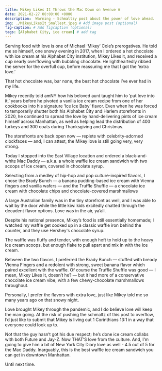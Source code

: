 ```yaml
---
title: Mikey Likes It Throws the Mac Down on Avenue A
date: 2021-02-27 00:00:00 +0000
description:  Warning - Schmaltzy post about the power of love ahead.
img: ./MikeyLikesIt_Smallest.jpeg # Add image post (optional)
fig-caption: # Add figcaption (optional)
tags: [Alphabet City, ice cream] # add tag
---
```

Serving food with love is one of Michael ‘Mikey’ Cole’s prerogatives. He told me so himself, one snowy evening in 2017, when I ordered a hot chocolate with ice cream at his Alphabet City institution, Mikey Likes it, and received a cup nearly overflowing with bubbling chocolate. He lightheartedly ribbed the server for the overfull cup, before reassuring me that I got the ‘extra love.’

That hot chocolate was, bar none, the best hot chocolate I’ve ever had in my life.

Mikey recently told amNY how his beloved aunt taught him to ‘put love into it,’ years before he pivoted a vanilla ice cream recipe from one of her cookbooks into his signature ‘Ice Ice Baby’ flavor. Even when he was forced to temporarily shutter both his Alphabet City and Harlem storefronts in 2020, he continued to spread the love by hand-delivering pints of ice cream himself across Manhattan, as well as helping lead the distribution of 400 turkeys and 300 coats during Thanksgiving and Christmas.

The storefronts are back open now — replete with celebrity-adorned clockfaces — and, I can attest, the Mikey love is still going very, very strong.

Today I stopped into the East Village location and ordered a black-and-white Mac Daddy — a.k.a. a whole waffle ice cream sandwich with two scoops of ice cream, covered in chocolate syrup.

Selecting from a medley of hip-hop and pop culture-inspired flavors, I chose the Brady Bunch — a banana pudding-based ice cream with Vienna fingers and vanilla wafers — and the Truffle Shuffle — a chocolate ice cream with chocolate chips and chocolate-covered marshmallows

A large Australian family was in the tiny storefront as well, and I was able to wait by the door while the little kiwi kids excitedly chatted through the decadent flavor options. Love was in the air, ya’all.

Despite his national presence, Mikey’s food is still essentially homemade; I watched my waffle get cooked up in a classic waffle iron behind the counter, and they use Hershey's chocolate syrup.

The waffle was fluffy and tender, with enough heft to hold up to the heavy ice cream scoops, but enough flake to pull apart and mix in with the ice cream.

Between the two flavors, I preferred the Brady Bunch — stuffed with bready Vienna Fingers and a redolent with strong, sweet banana flavor which paired excellent with the waffle. Of course the Truffle Shuffle was good — I mean, Mikey Likes It, doesn’t he? — but it had more of a conservative chocolate ice cream vibe, with a few chewy-chocolate marshmallows throughout.

Personally, I prefer the flavors with extra love, just like Mikey told me so many years ago on that snowy night.

Love brought Mikey through the pandemic, and I do believe love will keep the man going. At the risk of pushing the schmaltz of this post to overflow, I’d just like to submit that Mikey is living out 1 Corinthians 13:1 in a way that everyone could look up to.

Not that the guy hasn’t got his due respect; he’s done ice cream collabs with both Future and Jay-Z. Now THAT’S love from the culture. And, I'm going to give him a bit of New York City Diary love as well - 4.5 out of 5 for the Mac Daddy. Inarguably, this is the best waffle ice cream sandwich you can get in downtown Manhattan.

Until next time.